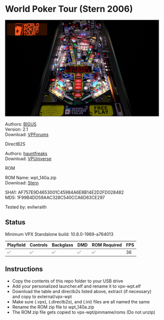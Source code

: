 # World Poker Tour (Stern 2006)

![Table Preview](https://github.com/evilwraith/vpx-images/blob/main/vpx-wpt.jpg)

Authors: [BIGUS](https://www.vpforums.org/index.php?showuser=107629)  
Version: 2.1  
Download: [VPForums](https://www.vpforums.org/index.php?app=downloads&showfile=16725)

DirectB2S

Authors: [hauntfreaks](https://vpuniverse.com/profile/5216-hauntfreaks/)  
Download: [VPUniverse](https://vpuniverse.com/files/file/13756-world-poker-tour-stern-2006-alt-b2s-with-full-dmd/)

ROM

ROM Name: wpt_140a.zip  
Download: [Stern](https://sternpinball.com/game/world-poker-tour/)  

SHA1: AF757E9D4653001C45984A6E8B14E2D2FD028482  
MD5:  1F99B4DD59AAC328C540CCA6D63CE297

Tested by: evilwraith

## Status 

Minimum VPX Standalone build: 10.8.0-1989-a764013

| Playfield | Controls | Backglass | DMD | ROM Required | FPS | 
|-----------|----------|-----------|-----|--------------|-----|
| :white_check_mark: | :white_check_mark: | :white_check_mark: | :white_check_mark: | :white_check_mark: | 36 |

## Instructions

- Copy the contents of this repo folder to your USB drive
- Add your personalized launcher.elf and rename it to vpx-wpt.elf
- Download the table and directb2s listed above, extract (if necessary) and copy to external/vpx-wpt
- Make sure (.vpx), (.directb2s), and (.ini) files are all named the same
- Rename the ROM zip file to wpt_140a.zip
- The ROM zip file gets copied to vpx-wpt/pinmame/roms (Do not unzip)
